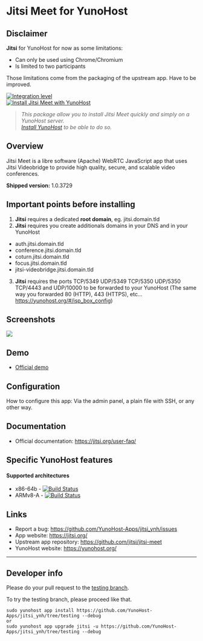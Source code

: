 # Jitsi Meet for YunoHost

## Disclaimer
**Jitsi** for YunoHost for now as some limitations:
  * Can only be used using Chrome/Chromium
  * Is limited to two participants

Those limitations come from the packaging of the upstream app. Have to be improved.

 [![Integration level](https://dash.yunohost.org/integration/jitsi.svg)](https://dash.yunohost.org/appci/app/jitsi)  
[![Install Jitsi Meet with YunoHost](https://install-app.yunohost.org/install-with-yunohost.png)](https://install-app.yunohost.org/?app=jitsi)

> *This package allow you to install Jitsi Meet quickly and simply on a YunoHost server.  
[Install YunoHost](https://yunohost.org/#/install) to be able to do so.*

## Overview
Jitsi Meet is a libre software (Apache) WebRTC JavaScript app that uses Jitsi Videobridge to provide high quality, secure, and scalable video conferences.

**Shipped version:** 1.0.3729

## Important points before installing

1. **Jitsi** requires a dedicated **root domain**, eg. jitsi.domain.tld
2. **Jitsi** requires you create additionals domains in your DNS and in your YunoHost
  * auth.jitsi.domain.tld
  * conference.jitsi.domain.tld
  * coturn.jitsi.domain.tld
  * focus.jitsi.domain.tld
  * jitsi-videobridge.jitsi.domain.tld
3. **Jitsi** requires the ports TCP/5349 UDP/5349 TCP/5350 UDP/5350 TCP/4443 and UDP/10000 to be forwarded to your YunoHost (The same way you forwarded 80 (HTTP), 443 (HTTPS), etc... https://yunohost.org/#/isp_box_config)

## Screenshots

![](https://jitsi.org/wp-content/uploads/2018/08/brady-bunch-stand-up-1024x632.jpg)

## Demo

* [Official demo](https://meet.jit.si/)

## Configuration

How to configure this app: Via the admin panel, a plain file with SSH, or any other way.

## Documentation

 * Official documentation: https://jitsi.org/user-faq/

## Specific YunoHost features

#### Supported architectures

* x86-64b - [![Build Status](https://ci-apps.yunohost.org/ci/logs/jitsi%20%28Apps%29.svg)](https://ci-apps.yunohost.org/ci/apps/jitsi/)
* ARMv8-A - [![Build Status](https://ci-apps-arm.yunohost.org/ci/logs/jitsi%20%28Apps%29.svg)](https://ci-apps-arm.yunohost.org/ci/apps/jitsi/)

## Links

 * Report a bug: https://github.com/YunoHost-Apps/jitsi_ynh/issues
 * App website: https://jitsi.org/
 * Upstream app repository: https://github.com/jitsi/jitsi-meet
 * YunoHost website: https://yunohost.org/

---

Developer info
----------------

Please do your pull request to the [testing branch](https://github.com/YunoHost-Apps/jitsi_ynh/tree/testing).

To try the testing branch, please proceed like that.
```
sudo yunohost app install https://github.com/YunoHost-Apps/jitsi_ynh/tree/testing --debug
or
sudo yunohost app upgrade jitsi -u https://github.com/YunoHost-Apps/jitsi_ynh/tree/testing --debug
```
